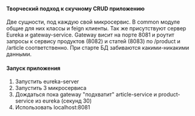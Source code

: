 #### Творческий подход к скучному CRUD приложению

Две сущности, под каждую свой микросервис. В common модуле общие для них классы 
и feign клиенты. Так же присутствуют сервер Eureka и gateway-service. Gateway висит на порте 8081 и 
роутит запросы к сервису продуктов (8082) и статей (8083) по /product и /article 
соответственно. При старте БД забиваются какими-никакими данными.

#### Запуск приложения

1. Запустить eureka-server
2. Запустить 3 микросервиса
3. Дождаться пока gateway "подхватит" article-service и product-service из eureka (секунд 30)
4. Использовать localhost:8081
